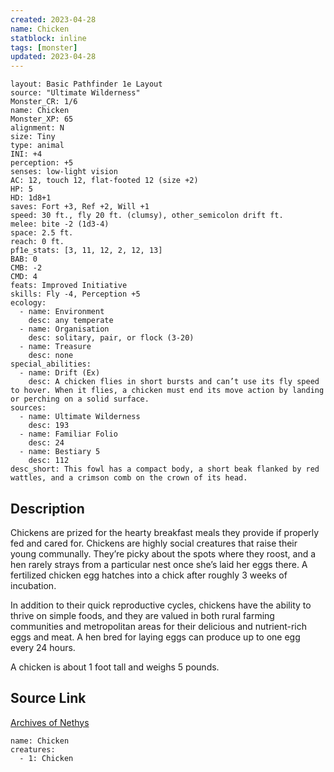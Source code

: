 ```yaml
---
created: 2023-04-28
name: Chicken
statblock: inline
tags: [monster]
updated: 2023-04-28
---
```

```statblock
layout: Basic Pathfinder 1e Layout
source: "Ultimate Wilderness"
Monster_CR: 1/6
name: Chicken
Monster_XP: 65
alignment: N
size: Tiny
type: animal
INI: +4
perception: +5
senses: low-light vision
AC: 12, touch 12, flat-footed 12 (size +2)
HP: 5
HD: 1d8+1
saves: Fort +3, Ref +2, Will +1
speed: 30 ft., fly 20 ft. (clumsy), other_semicolon drift ft.
melee: bite -2 (1d3-4)
space: 2.5 ft.
reach: 0 ft.
pf1e_stats: [3, 11, 12, 2, 12, 13]
BAB: 0
CMB: -2
CMD: 4
feats: Improved Initiative
skills: Fly -4, Perception +5
ecology:
  - name: Environment
    desc: any temperate
  - name: Organisation
    desc: solitary, pair, or flock (3-20)
  - name: Treasure
    desc: none
special_abilities:
  - name: Drift (Ex)
    desc: A chicken flies in short bursts and can’t use its fly speed to hover. When it flies, a chicken must end its move action by landing or perching on a solid surface.
sources:
  - name: Ultimate Wilderness
    desc: 193
  - name: Familiar Folio
    desc: 24
  - name: Bestiary 5
    desc: 112
desc_short: This fowl has a compact body, a short beak flanked by red wattles, and a crimson comb on the crown of its head.
```
## Description
Chickens are prized for the hearty breakfast meals they provide if properly fed and cared for. Chickens are highly social creatures that raise their young communally. They’re picky about the spots where they roost, and a hen rarely strays from a particular nest once she’s laid her eggs there. A fertilized chicken egg hatches into a chick after roughly 3 weeks of incubation.

 In addition to their quick reproductive cycles, chickens have the ability to thrive on simple foods, and they are valued in both rural farming communities and metropolitan areas for their delicious and nutrient-rich eggs and meat. A hen bred for laying eggs can produce up to one egg every 24 hours.

 A chicken is about 1 foot tall and weighs 5 pounds.
## Source Link
[Archives of Nethys](https://aonprd.com/MonsterDisplay.aspx?ItemName=Chicken)
```encounter-table
name: Chicken
creatures:
  - 1: Chicken
```
